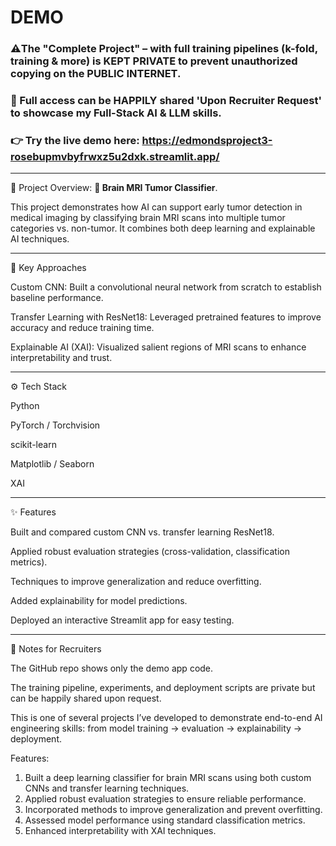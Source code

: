 
#                                                                 DEMO 

### ⚠️The "Complete Project" – with full training pipelines (k-fold, training & more) is KEPT PRIVATE to prevent unauthorized copying on the PUBLIC INTERNET.  

### 🤝 Full access can be HAPPILY shared 'Upon Recruiter Request' to showcase my Full-Stack AI & LLM skills.

### 👉 Try the live demo here: https://edmondsproject3-rosebupmvbyfrwxz5u2dxk.streamlit.app/
--------------------------------------------------------------------------------------------------------------------------------------------------------------------------------
📖 Project Overview: **🧠 Brain MRI Tumor Classifier**. 

This project demonstrates how AI can support early tumor detection in medical imaging by classifying brain MRI scans into multiple tumor categories vs. non-tumor. It combines both deep learning and explainable AI techniques.

--------------------------------------------------------------------------------------------------------------------------------------------------------------------------------

🔬 Key Approaches

Custom CNN: Built a convolutional neural network from scratch to establish baseline performance.

Transfer Learning with ResNet18: Leveraged pretrained features to improve accuracy and reduce training time.

Explainable AI (XAI): Visualized salient regions of MRI scans to enhance interpretability and trust.

--------------------------------------------------------------------------------------------------------------------------------------------------------------------------------
⚙️ Tech Stack

Python

PyTorch / Torchvision

scikit-learn

Matplotlib / Seaborn

XAI

--------------------------------------------------------------------------------------------------------------------------------------------------------------------------------
✨ Features

Built and compared custom CNN vs. transfer learning ResNet18.

Applied robust evaluation strategies (cross-validation, classification metrics).

Techniques to improve generalization and reduce overfitting.

Added explainability for model predictions.

Deployed an interactive Streamlit app for easy testing.

--------------------------------------------------------------------------------------------------------------------------------------------------------------------------------
📌 Notes for Recruiters

The GitHub repo shows only the demo app code.

The training pipeline, experiments, and deployment scripts are private but can be happily shared upon request.

This is one of several projects I’ve developed to demonstrate end-to-end AI engineering skills: from model training → evaluation → explainability → deployment.

Features:
1. Built a deep learning classifier for brain MRI scans using both custom CNNs and transfer learning techniques.
2. Applied robust evaluation strategies to ensure reliable performance.
3. Incorporated methods to improve generalization and prevent overfitting.
4. Assessed model performance using standard classification metrics.
5. Enhanced interpretability with XAI techniques.
